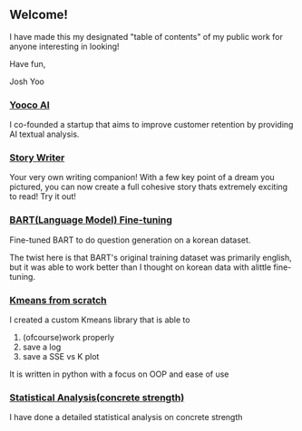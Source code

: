 ## Welcome! 

I have made this my designated "table of contents" of my public work for anyone interesting in looking!

Have fun,

Josh Yoo

### [Yooco AI](https://yooco.ai)
I co-founded a startup that aims to improve customer retention by providing AI textual analysis. 

### [Story Writer](https://github.com/rocktrees/StoryWriter.git)
Your very own writing companion! With a few key point of a dream you pictured, you can now create a full cohesive story thats extremely exciting to read! Try it out!

### [BART(Language Model) Fine-tuning](https://github.com/rocktrees/CS6301.git)
Fine-tuned BART to do question generation on a korean dataset.

The twist here is that BART's original training dataset was primarily english, but it was able to work
better than I thought on korean data with alittle fine-tuning.

### [Kmeans from scratch](https://github.com/rocktrees/6375Assignment3.git)
I created a custom Kmeans library that is able to 

1.  (ofcourse)work properly
2.  save a log
3.  save a SSE vs K plot

It is written in python with a focus on OOP and ease of use

### [Statistical Analysis(concrete strength)](https://github.com/rocktrees/ConcreteStrength.git)
I have done a detailed statistical analysis on concrete strength
